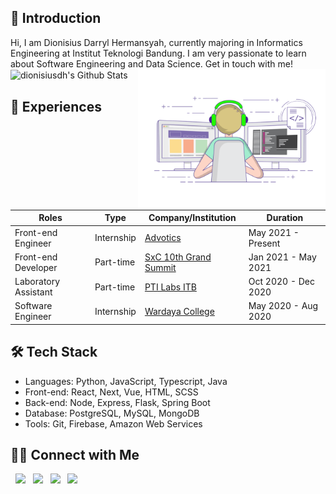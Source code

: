 <h2>💬 Introduction</h2>
Hi, I am Dionisius Darryl Hermansyah, currently majoring in Informatics Engineering at Institut Teknologi Bandung. I am very passionate to learn about Software Engineering and Data Science. Get in touch with me!

<img align="right" alt="GIF" src="https://raw.githubusercontent.com/devSouvik/devSouvik/master/gif3.gif" width="300"/>

<br>

<img align="center" src="https://github-readme-stats.vercel.app/api?username=dionisiusdh&include_all_commits=true&count_private=true&show_icons=true&line_height=20" alt="dionisiusdh's Github Stats"/>

## 💼 Experiences
| Roles | Type | Company/Institution | Duration |
| --- | --- | --- | --- |
| Front-end Engineer | Internship | [Advotics](https://www.advotics.com/en/) | May 2021 - Present |
| Front-end Developer | Part-time | [SxC 10th Grand Summit](https://sxcgrandsummit.com/) | Jan 2021 - May 2021 |
| Laboratory Assistant | Part-time | [PTI Labs ITB](https://www.itb.ac.id/) | Oct 2020 - Dec 2020 |
| Software Engineer | Internship | [Wardaya College](https://wardayaonline.com/) | May 2020 - Aug 2020 |

## 🛠 Tech Stack
- Languages: Python, JavaScript, Typescript, Java
- Front-end: React, Next, Vue, HTML, SCSS
- Back-end: Node, Express, Flask, Spring Boot
- Database: PostgreSQL, MySQL, MongoDB
- Tools: Git, Firebase, Amazon Web Services

## 🤝🏻 Connect with Me
<p>
&nbsp; <a href="https://dionisiusdarryl.live" target="_blank" rel="noopener noreferrer"><img src="https://img.icons8.com/plasticine/100/000000/geography.png" width="50" /></a> 
&nbsp; <a href="https://www.linkedin.com/in/dionisius-dh/" target="_blank" rel="noopener noreferrer"><img src="https://img.icons8.com/plasticine/100/000000/linkedin.png" width="50" /></a>
&nbsp; <a href="mailto:dionisius.dh28@gmail.com" target="_blank" rel="noopener noreferrer"><img src="https://img.icons8.com/plasticine/100/000000/gmail.png"  width="50" /></a>
&nbsp; <a href="https://www.instagram.com/dionisius.dh/" target="_blank" rel="noopener noreferrer"><img src="https://img.icons8.com/plasticine/100/000000/instagram-new.png" width="50" /></a>
</p>
